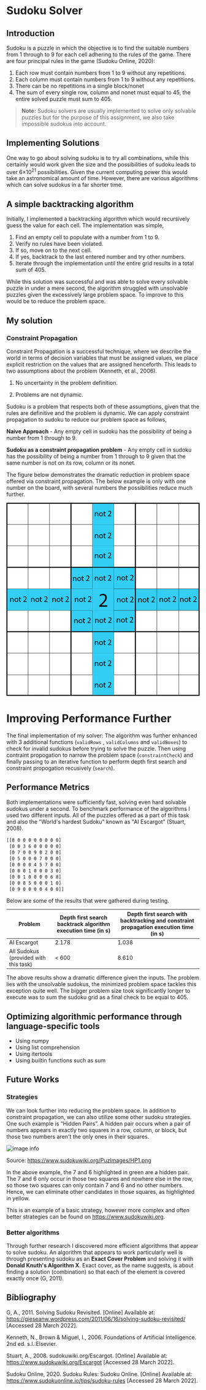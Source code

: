 # Sudoku Solver
 
## Introduction
Sudoku is a puzzle in which the objective is to find the suitable numbers from 1 through to 9 for each cell adhering to the rules of the game. There are four principal rules in the game (Sudoku Online, 2020):
 
1. Each row must contain numbers from 1 to 9 without any repetitions.
2. Each column must contain numbers from 1 to 9 without any repetitions.
3. There can be no repetitions in a single block/nonet
4. The sum of every single row, column and nonet must equal to 45, the entire solved puzzle must sum to 405.
 
> **Note:** Sudoku solvers are usually implemented to solve only solvable puzzles but for the purpose of this assignment, we also take impossible sudokus into account.
 
## Implementing Solutions
One way to go about solving sudoku is to try all combinations, while this certainly would work given the size and the possibilities of sudoku leads to over 6×10<sup>21</sup> possibilities. Given the current computing power this would take an astronomical amount of time. However, there are various algorithms which can solve sudokus in a far shorter time.
 
## A simple backtracking algorithm
Initially, I implemented a backtracking algorithm which would recursively guess the value for each cell. The implementation was simple,
 
1. Find an empty cell to populate with a number from 1 to 9.
2. Verify no rules have been violated.
3. If so, move on to the next cell.
4. If yes, backtrack to the last entered number and try other numbers.  
5. Iterate through the implementation until the entire grid results in a total sum of 405.
 
While this solution was successful and was able to solve every solvable puzzle in under a mere second, the algorithm struggled with unsolvable puzzles given the excessively large problem space. To improve to this would be to reduce the problem space. 
 
## My solution
 
### Constraint Propagation
 
Constraint Propagation is a successful technique, where we describe the world in terms of decision variables that must be assigned values, we place explicit restriction on the values that are assigned henceforth. This leads to two assumptions about the problem (Kenneth, et al., 2006).
 
1. No uncertainty in the problem definition.
 
2. Problems are not dynamic.
 
Sudoku is a problem that respects both of these assumptions, given that the rules are definitive and the problem is dynamic. We can apply constraint propagation to sudoku to reduce our problem space as follows,
 
**Naive Approach** - Any empty cell in sudoku has the possibility of being a number from 1 through to 9.
 
**Sudoku as a constraint propagation problem** - Any empty cell in sudoku has the possibility of being a number from 1 through to 9 given that the same number is not on its row, column or its nonet.
 
The figure below demonstrates the dramatic reduction in problem space offered via constraint propagation. The below example is only with one number on the board, with several numbers the possibilities reduce much further. 
 
![image info](Constraint.png)

# Improving Performance Further

The final implementation of my solver: The algorithm was further enhanced with 3 additional functions (``validRows`` , ``validColumns`` and ``validBoxes``) to check for invalid sudokus before trying to solve the puzzle. Then using contraint propogation to narrow the problem space (``constraintCheck``) and finally passing to an iterative function to perform depth first search and constraint propogation recusively (``search``). 
 
## Performance Metrics
 
Both implementations were sufficiently fast, solving even hard solvable sudokus under a second. To benchmark performance of the algorithms I used two different inputs. All of the puzzles offered as a part of this task and also the "World's hardest Sudoku" known as "AI Escargot" (Stuart, 2008). 

```
[[8 0 0 0 0 0 0 0 0]
 [0 0 3 6 0 0 0 0 0] 
 [0 7 0 0 9 0 2 0 0] 
 [0 5 0 0 0 7 0 0 0] 
 [0 0 0 0 4 5 7 0 0] 
 [0 0 0 1 0 0 0 3 0] 
 [0 0 1 0 0 0 0 6 8] 
 [0 0 8 5 0 0 0 1 0] 
 [0 9 0 0 0 0 4 0 0]]
```

Below are some of the results that were gathered during testing.
 
| Problem   | Depth first search backtrack algorithm execution time (in s)  | Depth first search with backtracking and constraint propagation execution time (in s) |
| ----------- | ----------- | ------------------ |
| AI Escargot      | 2.178       |   1.038           |
| All Sudokus (provided with this task)   | < 600        |  8.610 |
 
The above results show a dramatic difference given the inputs. The problem lies with the unsolvable sudokus, the minimized problem space tackles this exception quite well. The bigger problem size took significantly longer to execute was to sum the sudoku grid as a final check to be equal to 405.
 
## Optimizing algorithmic performance through language-specific tools
 
- Using numpy
- Using list comprehension
- Using itertools
- Using builtin functions such as sum
 
## Future Works
 
### Strategies 

We can look further into reducing the problem space. In addition to constraint propagation, we can also utilize some other sudoku strategies. One such example is “Hidden Pairs”. A hidden pair occurs when a pair of numbers appears in exactly two squares in a row, column, or block, but those two numbers aren't the only ones in their squares.
 
![image info](https://www.sudokuwiki.org/PuzImages/HP1.png)
 
Source: https://www.sudokuwiki.org/PuzImages/HP1.png
 
In the above example, the 7 and 6 highlighted in green are a hidden pair. The 7 and 6 only occur in those two squares and nowhere else in the row, so those two squares can only contain 7 and 6 and no other numbers. Hence, we can eliminate other candidates in those squares, as highlighted in yellow. 
 
This is an example of a basic strategy, however more complex and often better strategies can be found on https://www.sudokuwiki.org. 
 
### Better algorithms 
 
Through further research I discovered more efficient algorithms that appear to solve sudoku. An algorithm that appears to work particularly well is through presenting sudoku as an **Exact Cover Problem** and solving it with **Donald Knuth's Algorithm X**. Exact cover, as the name suggests, is about finding a solution (combination) so that each of the element is covered exactly once (G, 2011).



## Bibliography

G, A., 2011. Solving Sudoku Revisited. [Online] 
Available at: https://gieseanw.wordpress.com/2011/06/16/solving-sudoku-revisited/
[Accessed 28 March 2022].

Kenneth, N., Brown & Miguel, I., 2006. Foundations of Artificial Intelligence. 2nd ed. s.l.:Elsevier.

Stuart, A., 2008. sudokuwiki.org/Escargot. [Online] 
Available at: https://www.sudokuwiki.org/Escargot
[Accessed 28 March 2022].

Sudoku Online, 2020. Sudoku Rules: Sudoku Online. [Online] 
Available at: https://www.sudokuonline.io/tips/sudoku-rules
[Accessed 28 March 2022].

